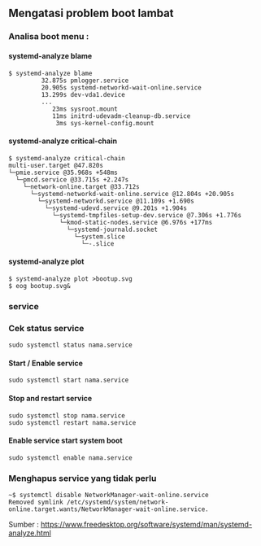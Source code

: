 ## Mengatasi problem boot lambat

### Analisa boot menu :


#### systemd-analyze blame

```
$ systemd-analyze blame
         32.875s pmlogger.service
         20.905s systemd-networkd-wait-online.service
         13.299s dev-vda1.device
         ...
            23ms sysroot.mount
            11ms initrd-udevadm-cleanup-db.service
             3ms sys-kernel-config.mount
```

#### systemd-analyze critical-chain

```
$ systemd-analyze critical-chain
multi-user.target @47.820s
└─pmie.service @35.968s +548ms
  └─pmcd.service @33.715s +2.247s
    └─network-online.target @33.712s
      └─systemd-networkd-wait-online.service @12.804s +20.905s
        └─systemd-networkd.service @11.109s +1.690s
          └─systemd-udevd.service @9.201s +1.904s
            └─systemd-tmpfiles-setup-dev.service @7.306s +1.776s
              └─kmod-static-nodes.service @6.976s +177ms
                └─systemd-journald.socket
                  └─system.slice
                    └─-.slice

```

#### systemd-analyze plot

```
$ systemd-analyze plot >bootup.svg
$ eog bootup.svg&
```

### service

### Cek status service

```
sudo systemctl status nama.service
```

#### Start / Enable service

```
sudo systemctl start nama.service
```
#### Stop and restart service

```
sudo systemctl stop nama.service
sudo systemctl restart nama.service
```

#### Enable service start system boot

```
sudo systemctl enable nama.service
```

### Menghapus service yang tidak perlu

```
~$ systemctl disable NetworkManager-wait-online.service
Removed symlink /etc/systemd/system/network-online.target.wants/NetworkManager-wait-online.service.
```


Sumber : https://www.freedesktop.org/software/systemd/man/systemd-analyze.html
